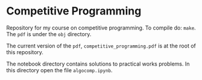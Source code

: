 # Competitive Programming
Repository for my course on competitive programming.
To compile do: `make`. The `pdf` is under the `obj` directory.

The current version of the `pdf`, `competitive_programming.pdf` is at the root of this repository.

The notebook directory contains solutions to practical works problems. In this directory open the file `algocomp.ipynb`.

